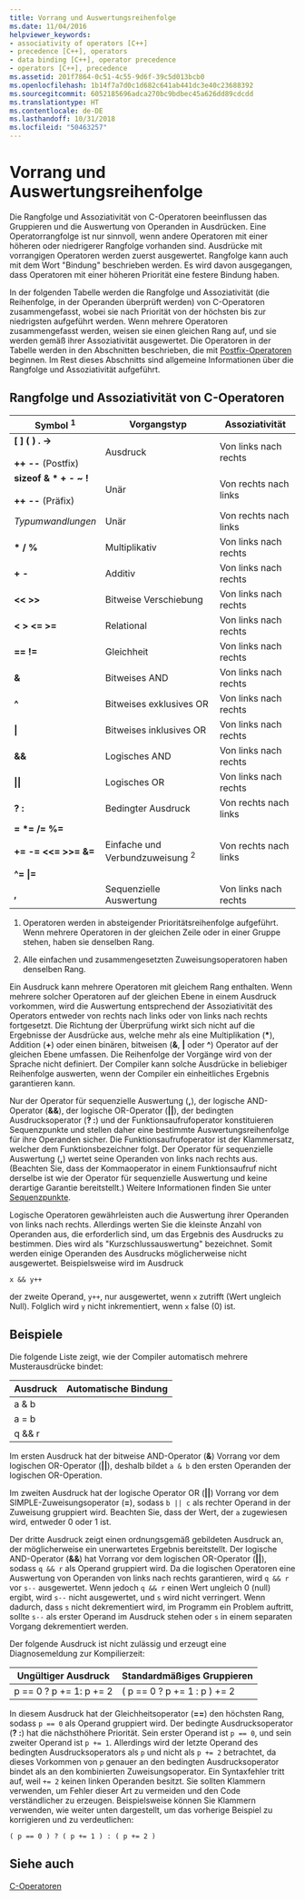 ```yaml
---
title: Vorrang und Auswertungsreihenfolge
ms.date: 11/04/2016
helpviewer_keywords:
- associativity of operators [C++]
- precedence [C++], operators
- data binding [C++], operator precedence
- operators [C++], precedence
ms.assetid: 201f7864-0c51-4c55-9d6f-39c5d013bcb0
ms.openlocfilehash: 1b14f7a7d0c1d682c641ab441dc3e40c23688392
ms.sourcegitcommit: 6052185696adca270bc9bdbec45a626dd89cdcdd
ms.translationtype: HT
ms.contentlocale: de-DE
ms.lasthandoff: 10/31/2018
ms.locfileid: "50463257"
---
```

# <a name="precedence-and-order-of-evaluation"></a>Vorrang und Auswertungsreihenfolge

Die Rangfolge und Assoziativität von C-Operatoren beeinflussen das Gruppieren und die Auswertung von Operanden in Ausdrücken. Eine Operatorrangfolge ist nur sinnvoll, wenn andere Operatoren mit einer höheren oder niedrigerer Rangfolge vorhanden sind. Ausdrücke mit vorrangigen Operatoren werden zuerst ausgewertet. Rangfolge kann auch mit dem Wort "Bindung" beschrieben werden. Es wird davon ausgegangen, dass Operatoren mit einer höheren Priorität eine festere Bindung haben.

In der folgenden Tabelle werden die Rangfolge und Assoziativität (die Reihenfolge, in der Operanden überprüft werden) von C-Operatoren zusammengefasst, wobei sie nach Priorität von der höchsten bis zur niedrigsten aufgeführt werden. Wenn mehrere Operatoren zusammengefasst werden, weisen sie einen gleichen Rang auf, und sie werden gemäß ihrer Assoziativität ausgewertet. Die Operatoren in der Tabelle werden in den Abschnitten beschrieben, die mit [Postfix-Operatoren](../c-language/postfix-operators.md) beginnen. Im Rest dieses Abschnitts sind allgemeine Informationen über die Rangfolge und Assoziativität aufgeführt.

## <a name="precedence-and-associativity-of-c-operators"></a>Rangfolge und Assoziativität von C-Operatoren

|Symbol <sup>1</sup>|Vorgangstyp|Assoziativität|
|-------------|-----------------------|-------------------|
|**\[ ] ( ) . ->**<br /><br />**++** **--** (Postfix)|Ausdruck|Von links nach rechts|
**sizeof & \* + - ~ !**<br /><br />**++ --** (Präfix)|Unär|Von rechts nach links|
|*Typumwandlungen*|Unär|Von rechts nach links|
|**\* / %**|Multiplikativ|Von links nach rechts|
|**+ -**|Additiv|Von links nach rechts|
|**\<\< >>**|Bitweise Verschiebung|Von links nach rechts|
|**\< > \<= >=**|Relational|Von links nach rechts|
|**== !=**|Gleichheit|Von links nach rechts|
|**&**|Bitweises AND|Von links nach rechts|
|**^**|Bitweises exklusives OR|Von links nach rechts|
|**&#124;**|Bitweises inklusives OR|Von links nach rechts|
|**&&**|Logisches AND|Von links nach rechts|
|**&#124;&#124;**|Logisches OR|Von links nach rechts|
|**? :**|Bedingter Ausdruck|Von rechts nach links|
|**= \*= /= %=**<br /><br /> **+= -= \<\<= >>= &=**<br /><br /> **^= &#124;=**|Einfache und Verbundzuweisung <sup>2</sup>|Von rechts nach links|
|**,**|Sequenzielle Auswertung|Von links nach rechts|

1. Operatoren werden in absteigender Prioritätsreihenfolge aufgeführt. Wenn mehrere Operatoren in der gleichen Zeile oder in einer Gruppe stehen, haben sie denselben Rang.

1. Alle einfachen und zusammengesetzten Zuweisungsoperatoren haben denselben Rang.

Ein Ausdruck kann mehrere Operatoren mit gleichem Rang enthalten. Wenn mehrere solcher Operatoren auf der gleichen Ebene in einem Ausdruck vorkommen, wird die Auswertung entsprechend der Assoziativität des Operators entweder von rechts nach links oder von links nach rechts fortgesetzt. Die Richtung der Überprüfung wirkt sich nicht auf die Ergebnisse der Ausdrücke aus, welche mehr als eine Multiplikation (<strong>\*</strong>), Addition (**+**) oder einen binären, bitweisen (**&**, **&#124;** oder **^**) Operator auf der gleichen Ebene umfassen. Die Reihenfolge der Vorgänge wird von der Sprache nicht definiert. Der Compiler kann solche Ausdrücke in beliebiger Reihenfolge auswerten, wenn der Compiler ein einheitliches Ergebnis garantieren kann.

Nur der Operator für sequenzielle Auswertung (**,**), der logische AND-Operator (**&&**), der logische OR-Operator (**||**), der bedingten Ausdrucksoperator (**? :**) und der Funktionsaufrufoperator konstituieren Sequenzpunkte und stellen daher eine bestimmte Auswertungsreihenfolge für ihre Operanden sicher. Die Funktionsaufrufoperator ist der Klammersatz, welcher dem Funktionsbezeichner folgt. Der Operator für sequenzielle Auswertung (**,**) wertet seine Operanden von links nach rechts aus. (Beachten Sie, dass der Kommaoperator in einem Funktionsaufruf nicht derselbe ist wie der Operator für sequenzielle Auswertung und keine derartige Garantie bereitstellt.) Weitere Informationen finden Sie unter [Sequenzpunkte](../c-language/c-sequence-points.md).

Logische Operatoren gewährleisten auch die Auswertung ihrer Operanden von links nach rechts. Allerdings werten Sie die kleinste Anzahl von Operanden aus, die erforderlich sind, um das Ergebnis des Ausdrucks zu bestimmen. Dies wird als "Kurzschlussauswertung" bezeichnet. Somit werden einige Operanden des Ausdrucks möglicherweise nicht ausgewertet. Beispielsweise wird im Ausdruck

`x && y++`

der zweite Operand, `y++`, nur ausgewertet, wenn `x` zutrifft (Wert ungleich Null). Folglich wird `y` nicht inkrementiert, wenn `x` false (0) ist.

## <a name="examples"></a>Beispiele

Die folgende Liste zeigt, wie der Compiler automatisch mehrere Musterausdrücke bindet:

|Ausdruck|Automatische Bindung|
|----------------|-----------------------|
|a & b || c|(a & b) || c|
|a = b || c|a = (b || c)|
|q && r || s--|(q && r) || s--|

Im ersten Ausdruck hat der bitweise AND-Operator (**&**) Vorrang vor dem logischen OR-Operator (**||**), deshalb bildet `a & b` den ersten Operanden der logischen OR-Operation.

Im zweiten Ausdruck hat der logische Operator OR (**||**) Vorrang vor dem SIMPLE-Zuweisungsoperator (**=**), sodass `b || c` als rechter Operand in der Zuweisung gruppiert wird. Beachten Sie, dass der Wert, der `a` zugewiesen wird, entweder 0 oder 1 ist.

Der dritte Ausdruck zeigt einen ordnungsgemäß gebildeten Ausdruck an, der möglicherweise ein unerwartetes Ergebnis bereitstellt. Der logische AND-Operator (**&&**) hat Vorrang vor dem logischen OR-Operator (**||**), sodass `q && r` als Operand gruppiert wird. Da die logischen Operatoren eine Auswertung von Operanden von links nach rechts garantieren, wird `q && r` vor `s--` ausgewertet. Wenn jedoch `q && r` einen Wert ungleich 0 (null) ergibt, wird `s--` nicht ausgewertet, und `s` wird nicht verringert. Wenn dadurch, dass `s` nicht dekrementiert wird, im Programm ein Problem auftritt, sollte `s--` als erster Operand im Ausdruck stehen oder `s` in einem separaten Vorgang dekrementiert werden.

Der folgende Ausdruck ist nicht zulässig und erzeugt eine Diagnosemeldung zur Kompilierzeit:

|Ungültiger Ausdruck|Standardmäßiges Gruppieren|
|------------------------|----------------------|
|p == 0 ? p += 1: p += 2|( p == 0 ? p += 1 : p ) += 2|

In diesem Ausdruck hat der Gleichheitsoperator (**==**) den höchsten Rang, sodass `p == 0` als Operand gruppiert wird. Der bedingte Ausdrucksoperator (**? :**) hat die nächsthöhere Priorität. Sein erster Operand ist `p == 0`, und sein zweiter Operand ist `p += 1`. Allerdings wird der letzte Operand des bedingten Ausdrucksoperators als `p` und nicht als `p += 2` betrachtet, da dieses Vorkommen von `p` genauer an den bedingten Ausdrucksoperator bindet als an den kombinierten Zuweisungsoperator. Ein Syntaxfehler tritt auf, weil `+= 2` keinen linken Operanden besitzt. Sie sollten Klammern verwenden, um Fehler dieser Art zu vermeiden und den Code verständlicher zu erzeugen. Beispielsweise können Sie Klammern verwenden, wie weiter unten dargestellt, um das vorherige Beispiel zu korrigieren und zu verdeutlichen:

`( p == 0 ) ? ( p += 1 ) : ( p += 2 )`

## <a name="see-also"></a>Siehe auch

[C-Operatoren](../c-language/c-operators.md)
